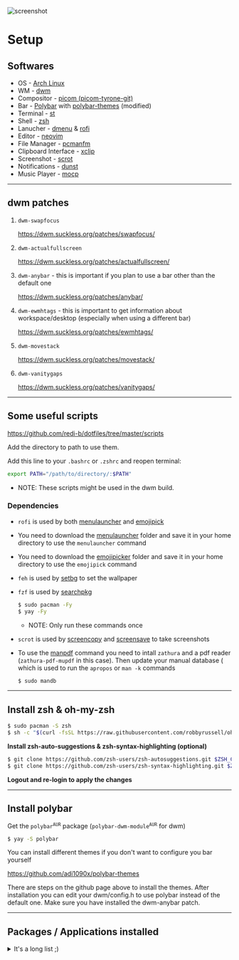 ![screenshot](https://user-images.githubusercontent.com/66169993/120075666-e8f0ca80-c0aa-11eb-84ab-3db62b4f442c.png)


# Setup

## Softwares

   - OS - [Arch Linux](https://archlinux.org)
   - WM - [dwm](https://dwm.suckless.org)
   - Compositor - [picom (picom-tyrone-git)](https://aur.archlinux.org/packages/picom-tryone-git/)
   - Bar - [Polybar](https://github.com/polybar/polybar)
         with [polybar-themes](https://github.com/adi1090x/polybar-themes) (modified)
   - Terminal - [st](https://st.suckless.org)
   - Shell - [zsh](https://zsh.org)
   - Lanucher - [dmenu](https://dwm.suckless.org) & [rofi](https://github.com/davatorium/rofi)
   - Editor - [neovim](https://github.com/neovim/neovim)
   - File Manager - [pcmanfm](https://wiki.archlinux.org/index.php/PCManFM)
   - Clipboard Interface - [xclip](https://github.com/astrand/xclip)
   - Screenshot - [scrot](https://github.com/resurrecting-open-source-projects/scrot)
   - Notifications - [dunst](https://github.com/dunst-project/dunst)
   - Music Player - [mocp](https://github.com/jonsafari/mocp)

---

## dwm patches

1. ```dwm-swapfocus```

    https://dwm.suckless.org/patches/swapfocus/

2. ```dwm-actualfullscreen```

    https://dwm.suckless.org/patches/actualfullscreen/

3. ```dwm-anybar``` - this is important if you plan to use a bar other than the default one

    https://dwm.suckless.org/patches/anybar/

5. ```dwm-ewmhtags``` - this is important to get information about workspace/desktop (especially when using a different bar)

    https://dwm.suckless.org/patches/ewmhtags/

6. ```dwm-movestack```

    https://dwm.suckless.org/patches/movestack/

7. ```dwm-vanitygaps```

    https://dwm.suckless.org/patches/vanitygaps/

---

## Some useful scripts

https://github.com/redi-b/dotfiles/tree/master/scripts

Add the directory to path to use them.

Add this line to your ```.bashrc``` or ```.zshrc``` and reopen terminal:

```bash
export PATH="/path/to/directory/:$PATH"
```
   - NOTE: These scripts might be used in the dwm build.

   ### Dependencies

   - ```rofi``` is used by both [menulauncher](https://github.com/redi-b/dotfiles/tree/master/scripts/menulauncher) and [emojipick](https://github.com/redi-b/dotfiles/tree/master/scripts/emojipick)

   - You need to download the [menulauncher](https://github.com/redi-b/dotfiles/tree/master/menulauncher) folder and save it in your home directory to use the ```menulauncher``` command
   - You need to download the [emojipicker](https://github.com/redi-b/dotfiles/tree/master/emojipicker) folder and save it in your home directory to use the ```emojipick``` command
   - ```feh``` is used by [setbg](https://github.com/redi-b/dotfiles/tree/master/scripts/setbg) to set the wallpaper

   - ```fzf``` is used by [searchpkg](https://github.com/redi-b/dotfiles/tree/master/scripts/searchpkg) 

       ```bash
       $ sudo pacman -Fy
       $ yay -Fy
       ```
       - NOTE: Only run these commands once

   - ```scrot``` is used by [screencopy](https://github.com/redi-b/dotfiles/tree/master/scripts/screencopy) and [screensave](https://github.com/redi-b/dotfiles/tree/master/scripts/screensave) to take screenshots
   - To use the [manpdf](https://github.com/redi-b/dotfiles/tree/master/scripts/manpdf) command you need to intall ```zathura``` and a pdf reader (```zathura-pdf-mupdf``` in this case). Then update your manual database ( which is used to run the ```apropos``` or ```man -k``` commands

       ```bash
       $ sudo mandb
       ```

---

## Install zsh & oh-my-zsh

   ```bash
   $ sudo pacman -S zsh
   $ sh -c "$(curl -fsSL https://raw.githubusercontent.com/robbyrussell/oh-my-zsh/master/tools/install.sh)"
   ```

   **Install zsh-auto-suggestions & zsh-syntax-highlighting (optional)**
   
   ```bash
   $ git clone https://github.com/zsh-users/zsh-autosuggestions.git $ZSH_CUSTOM/plugins/zsh-autosuggestions
   $ git clone https://github.com/zsh-users/zsh-syntax-highlighting.git $ZSH_CUSTOM/plugins/zsh-syntax-highlighting
   ```

   **Logout and re-login to apply the changes**

---

## Install polybar

   Get the <code>polybar<sup>AUR</sup></code> package (<code>polybar-dwm-module<sup>AUR</sup></code> for dwm)

   ```bash
   $ yay -S polybar
   ```

   You can install different themes if you don't want to configure you bar yourself

   https://github.com/adi1090x/polybar-themes

   There are steps on the github page above to install the themes. After installation you can edit your dwm/config.h to use polybar instead of the default one. Make sure you have installed the dwm-anybar patch.

---

## Packages / Applications installed

<details>
   <summary>It's a long list ;)</summary>

   - ```alsa-utils``` 
   - ```ark``` 
   - ```breeze-icons``` 
   - ```clang``` 
   - ```cmake``` 
   - ```cmatrix``` 
   - ```cowsay``` 
   - ```dunst``` 
   - <code>eww-git<sup>AUR</sup></code>
   - ```feh``` 
   - ```figlet``` 
   - ```fortune-mod``` 
   - ```freedownloadmanager``` 
   - ```fzf``` 
   - <code>google-chrome<sup>AUR</sup></code>
   - <code>kvantum-theme-qogir<sup>AUR</sup></code>
   - ```lxappearance``` 
   - ```maim``` 
   - ```mpv``` 
   - ```mtools``` 
   - ```neofetch``` 
   - ```neovim``` 
   - ```nodejs``` 
   - ```noto-fonts``` 
   - ```npm``` 
   - ```os-prober``` 
   - ```pavucontrol``` 
   - ```pcmanfm``` 
   - <code>polybar<sup>AUR</sup></code>
   - ```pulseaudio``` 
   - ```python``` 
   - ```python-pip``` 
   - ```python-pynvim``` 
   - <code>qogir-gtk-theme<sup>AUR</sup></code>
   - ```qt5ct``` 
   - ```rofi``` 
   - ```rustup``` 
   - <code>spotify<sup>AUR</sup></code>
   - ```subversion``` 
   - ```sxiv``` 
   - <code>telegram-desktop<sup>AUR</sup></code>
   - ```tmux``` 
   - ```ttf-hack``` 
   - ```vim``` 
   - <code>visual-studio-code-bin<sup>AUR</sup></code>
   - ```vlc``` 
   - ```wget``` 
   - ```xorg-xev``` 
   - ```xorg-xinit``` 
   - ```xorg-xmodmap``` 
   - ```xorg-xprop``` 
   - ```xorg-xrandr``` 
   - <code>yay<sup>AUR</sup></code>
   - ```zathura``` 
   - ```zathura-pdf-mupdf``` 
   - ```zsh``` 

</details>
